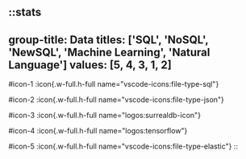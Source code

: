 ::stats
---
group-title: Data
titles: ['SQL', 'NoSQL', 'NewSQL', 'Machine Learning', 'Natural Language']
values: [5, 4, 3, 1, 2]
---
#icon-1
  :icon{.w-full.h-full name="vscode-icons:file-type-sql"}

#icon-2
  :icon{.w-full.h-full name="vscode-icons:file-type-json"}

#icon-3
  :icon{.w-full.h-full name="logos:surrealdb-icon"}

#icon-4
  :icon{.w-full.h-full name="logos:tensorflow"}

#icon-5
  :icon{.w-full.h-full name="vscode-icons:file-type-elastic"}
::